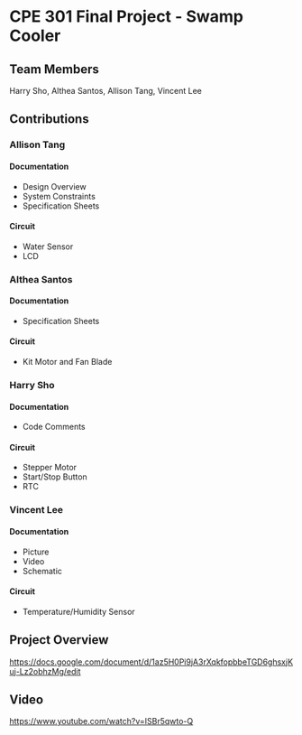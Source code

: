 # CPE 301 Final Project - Swamp Cooler
## Team Members
Harry Sho, Althea Santos, Allison Tang, Vincent Lee

## Contributions
### Allison Tang
#### Documentation
- Design Overview
- System Constraints
- Specification Sheets
#### Circuit
- Water Sensor
- LCD

### Althea Santos
#### Documentation
- Specification Sheets
#### Circuit
- Kit Motor and Fan Blade

### Harry Sho
#### Documentation
- Code Comments
#### Circuit
- Stepper Motor
- Start/Stop Button
- RTC

### Vincent Lee
#### Documentation
- Picture
- Video
- Schematic
#### Circuit
- Temperature/Humidity Sensor

## Project Overview
https://docs.google.com/document/d/1az5H0Pi9jA3rXqkfopbbeTGD6ghsxjKuj-Lz2obhzMg/edit

## Video
https://www.youtube.com/watch?v=ISBr5qwto-Q
